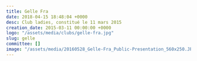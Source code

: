```yaml
---
title: Gelle Fra
date: 2018-04-15 18:48:04 +0000
desc: Club ladies, constitué le 11 mars 2015
creation_date: 2015-03-11 00:00:00 +0000
logo: "/assets/media/clubs/gelle-fra.jpg"
slug: gelle
committee: []
image: "/assets/media/20160528_Gelle-Fra_Public-Presentation_560x250.JPG"
---
```

